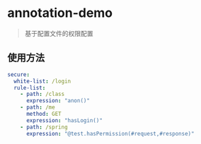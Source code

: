 # annotation-demo

> 基于配置文件的权限配置

## 使用方法

```yaml
secure:
  white-list: /login
  rule-list:
    - path: /class
      expression: "anon()"
    - path: /me
      method: GET
      expression: "hasLogin()"
    - path: /spring
      expression: "@test.hasPermission(#request,#response)"
```